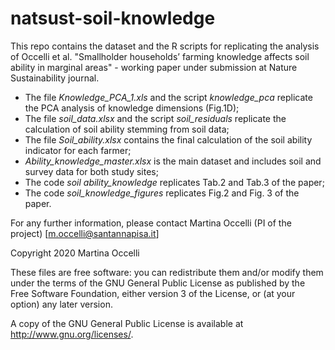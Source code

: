 # natsust-soil-knowledge
This repo contains the dataset and the R scripts for replicating the analysis of Occelli et al. "Smallholder households’ farming knowledge affects soil ability in marginal areas" - working paper under submission at Nature Sustainability journal.

- The file *Knowledge_PCA_1.xls* and the script *knowledge_pca* replicate the PCA analysis of knowledge dimensions (Fig.1D);
- The file *soil_data.xlsx* and the script *soil_residuals* replicate the calculation of soil ability stemming from soil data;
- The file *Soil_ability.xlsx* contains the final calculation of the soil ability indicator for each farmer;
- *Ability_knowledge_master.xlsx* is the main dataset and includes soil and survey data for both study sites;
- The code *soil ability_knowledge* replicates Tab.2 and Tab.3 of the paper;
- The code *soil_knowledge_figures* replicates Fig.2 and Fig. 3 of the paper.


For any further information, please contact Martina Occelli (PI of the project) [m.occelli@santannapisa.it]

Copyright 2020 Martina Occelli

These files are free software: you can redistribute them and/or modify them under the terms of the GNU General Public License as published by the Free Software Foundation, either version 3 of the License, or (at your option) any later version.

A copy of the GNU General Public License is available at http://www.gnu.org/licenses/.
